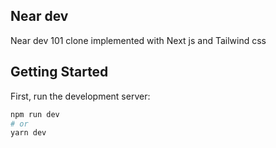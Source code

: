 ## Near dev

Near dev 101 clone implemented with Next js and Tailwind css

## Getting Started

First, run the development server:

```bash
npm run dev
# or
yarn dev
```
